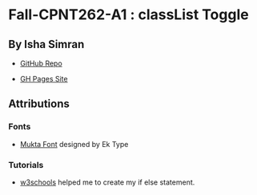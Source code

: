 # Fall-CPNT262-A1 : classList Toggle
## By Isha Simran

- [GitHub Repo](https://github.com/IshaSimran/fall-cpnt262-a1)

- [GH Pages Site](https://ishasimran.github.io/fall-cpnt262-a1/)


## Attributions

### Fonts

- [Mukta Font](https://fonts.google.com/specimen/Mukta) designed by Ek Type

### Tutorials

- [w3schools](https://www.w3schools.com/Jsref/prop_style_display.asp) helped me to create my if else statement.